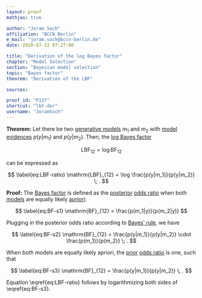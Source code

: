 ```yaml
---
layout: proof
mathjax: true

author: "Joram Soch"
affiliation: "BCCN Berlin"
e_mail: "joram.soch@bccn-berlin.de"
date: 2020-07-22 07:27:00

title: "Derivation of the log Bayes factor"
chapter: "Model Selection"
section: "Bayesian model selection"
topic: "Bayes factor"
theorem: "Derivation of the LBF"

sources:

proof_id: "P137"
shortcut: "lbf-der"
username: "JoramSoch"
---
```



**Theorem:** Let there be two [generative models](/D/gm) $m_1$ and $m_2$ with [model evidences](/D/ml) $p(y \vert m_1)$ and $p(y \vert m_2)$. Then, the [log Bayes factor](/D/lbf)

$$ \label{eq:LBF-term}
\mathrm{LBF}_{12} = \log \mathrm{BF}_{12}
$$

can be expressed as

$$ \label{eq:LBF-ratio}
\mathrm{LBF}_{12} = \log \frac{p(y|m_1)}{p(y|m_2)} \; .
$$


**Proof:** The [Bayes factor](/D/bf) is defined as the [posterior](/D/post) [odds ratio](/D/odds) when both [models](/D/gm) are equally likely [apriori](/D/prior):

$$ \label{eq:BF-s1}
\mathrm{BF}_{12} = \frac{p(m_1|y)}{p(m_2|y)}
$$

Plugging in the posterior odds ratio according to [Bayes' rule](/P/bayes-rule), we have

$$ \label{eq:BF-s2}
\mathrm{BF}_{12} = \frac{p(y|m_1)}{p(y|m_2)} \cdot \frac{p(m_1)}{p(m_2)} \; .
$$

When both models are equally likely apriori, the [prior](/D/prior) [odds ratio](/D/odds) is one, such that

$$ \label{eq:BF-s3}
\mathrm{BF}_{12} = \frac{p(y|m_1)}{p(y|m_2)} \; .
$$

Equation \eqref{eq:LBF-ratio} follows by logarithmizing both sides of \eqref{eq:BF-s3}.
